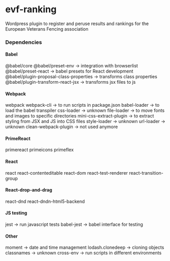 # evf-ranking
Wordpress plugin to register and peruse results and rankings for the European Veterans Fencing association

### Dependencies

#### Babel
@babel/core
@babel/preset-env -> integration with browserlist
@babel/preset-react -> babel presets for React development
@babel/plugin-proposal-class-properties -> transforms class properties
@babel/plugin-transform-react-jsx -> transforms jsx files to js

#### Webpack
webpack
webpack-cli -> to run scripts in package.json
babel-loader -> to load the babel transpiler
css-loader -> unknown
file-loader -> to move fonts and images to specific directories
mini-css-extract-plugin -> to extract styling from JSX and JS into CSS files
style-loader -> unknown
url-loader -> unknown
clean-webpack-plugin -> not used anymore

#### PrimeReact
primereact
primeicons
primeflex

#### React
react
react-contenteditable
react-dom
react-test-renderer
react-transition-group

#### React-drop-and-drag
react-dnd
react-dndn-html5-backend

#### JS testing
jest -> run javascript tests
babel-jest -> babel interface for testing

#### Other
moment -> date and time management
lodash.clonedeep -> cloning objects
classnames -> unknown
cross-env -> run scripts in different environments
